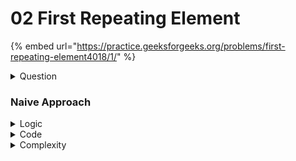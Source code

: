 # 02 First Repeating Element

{% embed url="https://practice.geeksforgeeks.org/problems/first-repeating-element4018/1/" %}

<details>

<summary>Question</summary>

Given an array `arr[]` of size `n`, find the first repeating element. The element should occur more than once and the index of its first occurrence should be the smallest.

### **Example 1**

```
Input:
n = 7
arr[] = {1, 5, 3, 4, 3, 5, 6}
Output: 2
Explanation: 
5 is appearing twice and 
its first appearence is at index 2 
which is less than 3 whose first 
occuring index is 3.
```

### **Example 2**

```
Input:
n = 4
arr[] = {1, 2, 3, 4}
Output: -1
Explanation: 
All elements appear only once so 
the answer is -1.
```

The function `firstRepeated()` takes `arr` and `n` as input parameters and returns the position of the first repeating element. If there is no such element -1 is returned.\
1-based indexing is used.

**Expected Time Complexity:** $$O(n)$$

**Expected Auxilliary Space:** $$O(n)$$****

### **Constraints**

$$1 \le n \le 10^6$$

$$0 \le A_i \le 10^6$$​

</details>

### Naive Approach

<details>

<summary>Logic</summary>

1. Run two nested loops
2. For every element from the outer loop
   1. Check all the elements after that element&#x20;
      1. If the same element is found then return the iterator of the outer loop
3. If still nothing found then return -1

</details>

<details>

<summary>Code</summary>

```cpp
int firstRepeated(int arr[], int n) {
    for(int i = 0; i < n; i++)
        for(int j = i + 1; j < n; j++)
            if(arr[i] == arr[j])
                return i + 1;
                
    return -1;
}
```

</details>

<details>

<summary>Complexity</summary>

Time Complexity: $$O(n^2)$$

Space Complexity: $$O(1)$$​

</details>
